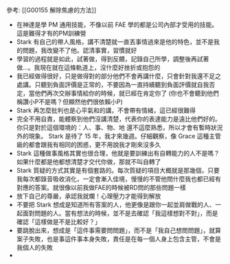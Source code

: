 

參考: [[G00155 解除焦慮的方法]]

- 在神達是學 PM 通用技能，不像以前 FAE 學的都是公司內部才受用的技能。這是難得才有的PM訓練營
- Stark 有自己的帶人風格，講不清楚就一直丟事情過來是他的特色，並不是我的問題，我改變不了他。認清事實，習慣就好
- 學習的過程就是如此，試著做，得到反饋，記錄自己所學，調整後再試著做…。我現在就在這條軌道上，沒什麼好挫折或抱怨的
- 我已經做得很好，只是做得對的部分他們不會再講什麼，只會針對我還不足之處講。只聽到負面評價是正常的，不要因為一直持續聽到負面評價就自我否定，當他們再次交辦事情給你的時候，就已經在肯定你了 (你也不會聽到他們稱讚小P不是嗎？但顯然他們很依賴小P)
- Stark 再怎麼批判也是心平氣和的講，不會帶有情緒，這已經很難得
- 完全不用自責，能體察到他們沒講清楚，代表你的表達能力是遠比他們好的。你只是對於這個環境的：人、事、物、地 還不這麼熟悉，所以才會有暫時狀況外的現象。 Stark 是待了 15 年，我才來幾週。仔細觀察，像 Grace 這種主管級的都會跟我有相同的困惑，更不用說我才剛來沒多久
- Stark 這種做事風格其實也很合理，他就是要訓練出有自轉能力的人不是嗎？如果什麼都是他都想清楚才交代你做，那就不叫自轉了
- Stark 質疑的方式其實是有個套路的。每次質疑的項目大概就是那幾個，只要我每次都錄音吸收消化，一定會漸入佳境，慢慢的不管他問什麼我也都已經有對應的答案。就很像以前我做FAE的時候被RD問的那些問題一樣
- 放下自己的尊嚴，承認我就爛！心理壓力才能得到解放
- 不要把 Stark 想成是知道所有答案的人，他更像是跟你一起並肩做戰的人、一起面對問題的人。當有想法的時候，並不是去確認「我這樣想對不對」，而是確認「這樣做是不是比較好？」
- 要跳脫出來，想成是「這件事需要問問題」，而不是「我自己想問問題」，就算案子失敗，也是事這件事本身失敗，責任是在每一個人身上包含主管，不會是我個人的失敗
- 